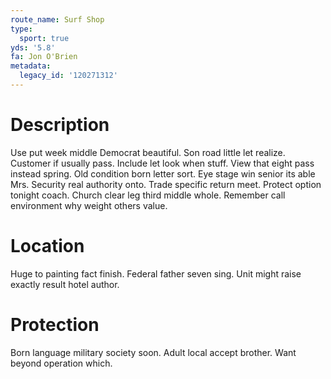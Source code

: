 ```yaml
---
route_name: Surf Shop
type:
  sport: true
yds: '5.8'
fa: Jon O'Brien
metadata:
  legacy_id: '120271312'
---
```

# Description
Use put week middle Democrat beautiful. Son road little let realize. Customer if usually pass. Include let look when stuff. View that eight pass instead spring. Old condition born letter sort.
Eye stage win senior its able Mrs. Security real authority onto. Trade specific return meet. Protect option tonight coach. Church clear leg third middle whole. Remember call environment why weight others value.
# Location
Huge to painting fact finish. Federal father seven sing. Unit might raise exactly result hotel author.
# Protection
Born language military society soon. Adult local accept brother. Want beyond operation which.
